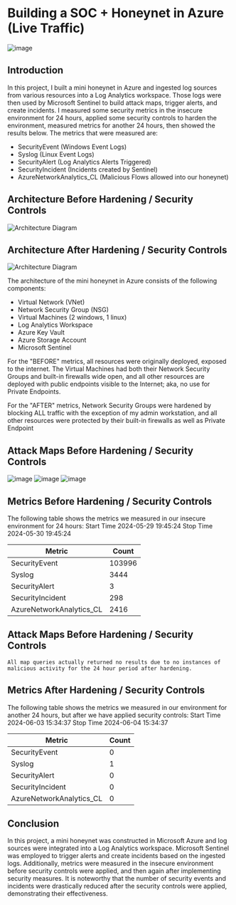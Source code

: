 
# Building a SOC + Honeynet in Azure (Live Traffic)
![image](https://github.com/wadegamache/Azure-SOC-Honeynet/assets/171600915/f230e3f4-76a0-4ad5-a895-9a90e096b636)


## Introduction

In this project, I built a mini honeynet in Azure and ingested log sources from various resources into a Log Analytics workspace. Those logs were then used by Microsoft Sentinel to build attack maps, trigger alerts, and create incidents. I measured some security metrics in the insecure environment for 24 hours, applied some security controls to harden the environment, measured metrics for another 24 hours, then showed the results below. The metrics that were measured are:

- SecurityEvent (Windows Event Logs)
- Syslog (Linux Event Logs)
- SecurityAlert (Log Analytics Alerts Triggered)
- SecurityIncident (Incidents created by Sentinel)
- AzureNetworkAnalytics_CL (Malicious Flows allowed into our honeynet)

## Architecture Before Hardening / Security Controls
![Architecture Diagram](https://i.imgur.com/aBDwnKb.jpg)

## Architecture After Hardening / Security Controls
![Architecture Diagram](https://i.imgur.com/YQNa9Pp.jpg)

The architecture of the mini honeynet in Azure consists of the following components:

- Virtual Network (VNet)
- Network Security Group (NSG)
- Virtual Machines (2 windows, 1 linux)
- Log Analytics Workspace
- Azure Key Vault
- Azure Storage Account
- Microsoft Sentinel

For the "BEFORE" metrics, all resources were originally deployed, exposed to the internet. The Virtual Machines had both their Network Security Groups and built-in firewalls wide open, and all other resources are deployed with public endpoints visible to the Internet; aka, no use for Private Endpoints.

For the "AFTER" metrics, Network Security Groups were hardened by blocking ALL traffic with the exception of my admin workstation, and all other resources were protected by their built-in firewalls as well as Private Endpoint

## Attack Maps Before Hardening / Security Controls
![image](https://github.com/wadegamache/Azure-SOC-Honeynet/assets/171600915/2c87dc78-fd19-4f69-b345-cb940d1b928a)
![image](https://github.com/wadegamache/Azure-SOC-Honeynet/assets/171600915/65948389-4d70-4153-a3c1-91e0a84ced4d)
![image](https://github.com/wadegamache/Azure-SOC-Honeynet/assets/171600915/b9c75901-b04d-4bb0-bbe1-44b56ae5acb3)


## Metrics Before Hardening / Security Controls

The following table shows the metrics we measured in our insecure environment for 24 hours:
Start Time 2024-05-29 19:45:24
Stop Time 2024-05-30 19:45:24

| Metric                   | Count
| ------------------------ | -----
| SecurityEvent            | 103996
| Syslog                   | 3444
| SecurityAlert            | 3
| SecurityIncident         | 298
| AzureNetworkAnalytics_CL | 2416

## Attack Maps Before Hardening / Security Controls

```All map queries actually returned no results due to no instances of malicious activity for the 24 hour period after hardening.```

## Metrics After Hardening / Security Controls

The following table shows the metrics we measured in our environment for another 24 hours, but after we have applied security controls:
Start Time 2024-06-03 15:34:37
Stop Time	2024-06-04 15:34:37

| Metric                   | Count
| ------------------------ | -----
| SecurityEvent            | 0
| Syslog                   | 1
| SecurityAlert            | 0
| SecurityIncident         | 0
| AzureNetworkAnalytics_CL | 0

## Conclusion

In this project, a mini honeynet was constructed in Microsoft Azure and log sources were integrated into a Log Analytics workspace. Microsoft Sentinel was employed to trigger alerts and create incidents based on the ingested logs. Additionally, metrics were measured in the insecure environment before security controls were applied, and then again after implementing security measures. It is noteworthy that the number of security events and incidents were drastically reduced after the security controls were applied, demonstrating their effectiveness.
